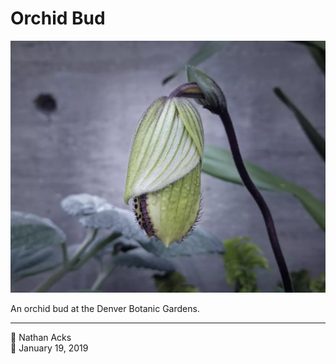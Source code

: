 # Orchid Bud

![A large, oblong, unopened orchid bud](assets/0bb10997700b03f68e74df5da42979fe.webp)

An orchid bud at the Denver Botanic Gardens.

- - - -

<span aria-hidden="true">👤</span> Nathan Acks  
<span aria-hidden="true">📅</span> January 19, 2019

